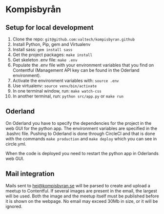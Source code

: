 # Kompisbyrån

## Setup for local development

 1. Clone the repo: `git@github.com:valtech/kompisbyran.github`
 2. Install Python, Pip, gem and Virtualenv
 3. Install sass: `gem install sass`
 4. Get the project packages: `make install`
 5. Get skeleton .env file: `make .env`
 6. Populate the .env file with your environment variables that you find on Contentful (Management API key can be found in the Oderland environment).
 7. Activate the environment variables with: `source .env`
 8. Use virtualenv: `source venv/bin/activate`
 8. In one terminal window, run: `make watch-css`
 9. In another terminal, run: `python src/app.py` or `make run`


## Oderland

On Oderland you have to specify the dependencies for the project in the web GUI for the python app. The environment variables are specified in the
.bashrc file. Pushing to Oderland is done through CircleCI and that is done with the commands `make production` and `make deploy` which you can see in circle.yml.

When the code is deployed you need to restart the python app in Oderlands web GUI.

## Mail integration

Mails sent to hej@kompisbyran.se will be parsed to create and upload a meetup to Contentful. If several images are present in the email, the largest will be used.
Both the image and the meetup itself must be published before it is shown on the webpage. No email may exceed 30Mb in size, or it will be ignored.
